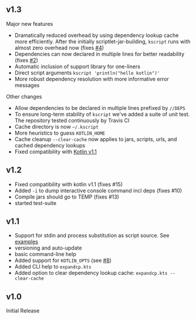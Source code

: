 

## v1.3

Major new features

* Dramatically reduced overhead by using dependency lookup cache more efficiently. After the initially scriptlet-jar-building, `kscript` runs with almost zero overhead now (fixes  [#4](https://github.com/holgerbrandl/kscript/issues/4))
* Dependencies can now declared in multiple lines for better readability (fixes [#2](https://github.com/holgerbrandl/kscript/issues/2))
* Automatic inclusion of support library for one-liners
* Direct script arguments `kscript 'println("hello kotlin")'`
* More robust dependency resolution with more informative error messages

Other changes
* Allow dependencies to be declared in multiple lines prefixed by `//DEPS`
* To ensure long-term stability of `kscript` we've added a suite of unit test. The repository tested continuously by Travis CI
* Cache directory is now `~/.kscript`
* More heuristics to guess `KOTLIN_HOME`
* Cache cleanup `--clear-cache` now applies to jars, scripts, urls, and cached dependency lookups
* Fixed compatibility with [Kotlin v1.1](https://kotlinlang.org/docs/reference/whatsnew11.html)


## v1.2 

* Fixed compatibility with kotlin v1.1 (fixes #15)
* Added `-i` to dump interactive console command incl deps (fixes #10)
* Compile jars should go to TEMP (fixes #13)
* started test-suite 

## v1.1

* Support for stdin and process substitution as script source. See [examples](examples/unit_tests.sh)
* versioning and auto-update
* basic command-line help
* Added support for `KOTLIN_OPTS` (see [#8](https://github.com/holgerbrandl/kscript/issues/8))
* Added CLI help to `expandcp.kts`
* Added option to clear dependency lookup cache: `expandcp.kts --clear-cache`

## v1.0

Initial Release